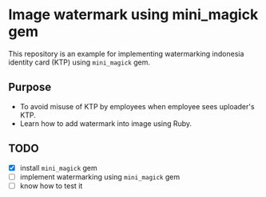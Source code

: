 # Image watermark using mini_magick gem

This repository is an example for implementing watermarking indonesia identity card (KTP) using `mini_magick` gem.

## Purpose

- To avoid misuse of KTP by employees when employee sees uploader's KTP.
- Learn how to add watermark into image using Ruby.

## TODO

- [x] install `mini_magick` gem
- [ ] implement watermarking using `mini_magick` gem
- [ ] know how to test it
